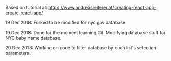 Based on tutorial at: https://www.andreasreiterer.at/creating-react-app-create-react-app/

19 Dec 2018: Forked to be modified for nyc.gov database

19 Dec 2018: Done for the moment learning Git. Modifying database stuff for NYC baby name database.

20 Dec 2018: Working on code to filter database by each list's selection parameters.
